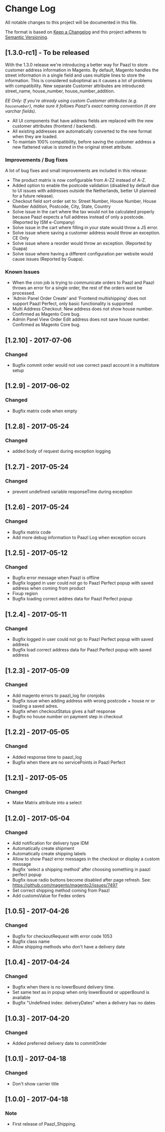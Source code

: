 # Change Log
All notable changes to this project will be documented in this file.

The format is based on [Keep a Changelog](http://keepachangelog.com/) 
and this project adheres to [Semantic Versioning](http://semver.org/).

## [1.3.0-rc1] - To be released

With the 1.3.0 release we're introducing a better way for Paazl to store customer address information in Magento. By default, Magento handles the street information in a single field and uses multiple lines to store the information. This is considered suboptimal as it causes a lot of problems with compatibility. New separate Customer attributes are introduced: street_name, house_number, house_number_addition.

*EE Only: If you're already using custom Customer attributes (e.g. `housenumber`), make sure it follows Paazl's exact naming convention (it are varchar fields).*

- All UI components that have address fields are replaced with the new customer attributes (frontend / backend).
- All existing addresses are automatically converted to the new format when they are loaded.
- To maintain 100% compatibility, before saving the customer address a new flattened value is stored in the original street attribute.

### Improvements / Bug fixes
A lot of bug fixes and small improvements are included in this release:
- The product matrix is now configurable from A-ZZ instead of A-Z.
- Added option to enable the postcode validation (disabled by default due to UI issues with addresses outside the Netherlands, better UI planned for a future release).
- Checkout field sort order set to: Street Number, House Number, House Number Addition, Postcode, City, State, Country
- Solve issue in the cart where the tax would not be calculated properly because Paazl expects a full address instead of only a postcode. (Reported by ISM e-Company)
- Solve issue in the cart where filling in your state would throw a JS error.
- Solve issue where saving a customer address would throw an exception. CE Only
- Solve issue where a reorder would throw an exception. (Reported by Guapa)
- Solve issue where having a different configuration per website would cause issues (Reported by Guapa).

### Known Issues
- When the cron job is trying to communicate orders to Paazl and Paazl throws an error for a single order, the rest of the orders wont be processed.
- 'Admin Panel Order Create' and 'Frontend multishipping' does not support Paazl Perfect, only basic functionality is supported
- Multi Address Checkout: New address does not show house number. Confirmed as Magento Core bug.
- Admin Panel View Order Edit address does not save house number. Confirmed as Magento Core bug.

## [1.2.10] - 2017-07-06
### Changed
- Bugfix commit order would not use correct paazl account in a multistore setup

## [1.2.9] - 2017-06-02
### Changed
- Bugfix matrix code when empty

## [1.2.8] - 2017-05-24
### Changed
- added body of request during exception logging

## [1.2.7] - 2017-05-24
### Changed
- prevent undefined variable responseTime during exception

## [1.2.6] - 2017-05-24
### Changed
- Bugfix matrix code
- Add more debug information to Paazl Log when exception occurs

## [1.2.5] - 2017-05-12
### Changed
- Bugfix error message when Paazl is offline
- Bugfix logged in user could not go to Paazl Perfect popup with saved address when coming from product
- Fixup region
- Bugfix loading correct addres data for Paazl Perfect popup

## [1.2.4] - 2017-05-11
### Changed
- Bugfix logged in user could not go to Paazl Perfect popup with saved address
- Bugfix load correct address data for Paazl Perfect popup with saved address

## [1.2.3] - 2017-05-09
### Changed
- Add magento errors to paazl_log for cronjobs
- Bugfix issue when adding address with wrong postcode + house nr or loading a saved adres.
- Bugfix when checkoutStatus gives a half response
- Bugfix no house number on payment step in checkout

## [1.2.2] - 2017-05-05
### Changed
- Added response time to paazl_log
- Bugfix when there are no servicePoints in Paazl Perfect

## [1.2.1] - 2017-05-05
### Changed
- Make Matrix attribute into a select

## [1.2.0] - 2017-05-04
### Changed
- Add notification for delivery type IDM
- Automatically create shipment
- Automatically create shipping labels
- Allow to show Paazl error messages in the checkout or display a custom message
- Bugfix 'select a shipping method' after choosing something in paazl perfect popup
- Bugfix issue radio buttons become disabled after page refresh. See: https://github.com/magento/magento2/issues/7497
- Set correct shipping method coming from Paazl
- Add customsValue for Fedex orders

## [1.0.5] - 2017-04-26
### Changed
- Bugfix for checkoutRequest with error code 1053
- Bugfix class name
- Allow shipping methods who don't have a delivery date

## [1.0.4] - 2017-04-24
### Changed
- Bugfix when there is no lowerBound delivery time.
- Set same text as in popup when only lowerBound or upperBound is available
- Bugfix "Undefined index: deliveryDates" when a delivery has no dates

## [1.0.3] - 2017-04-20
### Changed
- Added preferred delivery date to commitOrder

## [1.0.1] - 2017-04-18
### Changed
- Don't show carrier title

## [1.0.0] - 2017-04-18
### Note
- First release of Paazl_Shipping.
